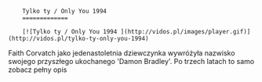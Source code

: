 
        Tylko ty / Only You 1994 
        =============
        
        [![Tylko ty / Only You 1994 ](http://vidos.pl/images/player.gif)](http://vidos.pl/tylko-ty-only-you-1994)
        
        
 Faith Corvatch jako jedenastoletnia dziewczynka wywróżyła nazwisko swojego przyszłego ukochanego 'Damon Bradley'. Po trzech latach to samo zobacz pełny opis
    